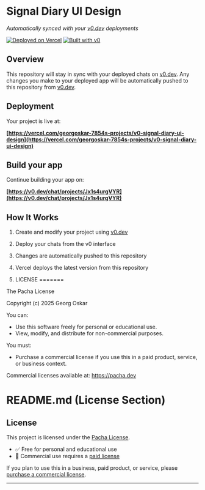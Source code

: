 # Signal Diary UI Design

*Automatically synced with your [v0.dev](https://v0.dev) deployments*

[![Deployed on Vercel](https://img.shields.io/badge/Deployed%20on-Vercel-black?style=for-the-badge&logo=vercel)](https://vercel.com/georgoskar-7854s-projects/v0-signal-diary-ui-design)
[![Built with v0](https://img.shields.io/badge/Built%20with-v0.dev-black?style=for-the-badge)](https://v0.dev/chat/projects/Jx1s4urgVYR)

## Overview

This repository will stay in sync with your deployed chats on [v0.dev](https://v0.dev).
Any changes you make to your deployed app will be automatically pushed to this repository from [v0.dev](https://v0.dev).

## Deployment

Your project is live at:

**[https://vercel.com/georgoskar-7854s-projects/v0-signal-diary-ui-design](https://vercel.com/georgoskar-7854s-projects/v0-signal-diary-ui-design)**

## Build your app

Continue building your app on:

**[https://v0.dev/chat/projects/Jx1s4urgVYR](https://v0.dev/chat/projects/Jx1s4urgVYR)**

## How It Works

1. Create and modify your project using [v0.dev](https://v0.dev)
2. Deploy your chats from the v0 interface
3. Changes are automatically pushed to this repository
4. Vercel deploys the latest version from this repository

5. LICENSE
=======

The Pacha License

Copyright (c) 2025 Georg Oskar

You can:
- Use this software freely for personal or educational use.
- View, modify, and distribute for non-commercial purposes.

You must:
- Purchase a commercial license if you use this in a paid product, service, or business context.

Commercial licenses available at: https://pacha.dev


README.md (License Section)
===========================

## License

This project is licensed under the [Pacha License](https://pacha.dev).

- ✅ Free for personal and educational use
- 💼 Commercial use requires a [paid license](https://snobbbies.lemonsqueezy.com/buy/39dde2d7-20f1-4976-b196-b180c5b464e2)

If you plan to use this in a business, paid product, or service, please [purchase a commercial license](https://snobbbies.lemonsqueezy.com/buy/39dde2d7-20f1-4976-b196-b180c5b464e2).

---



